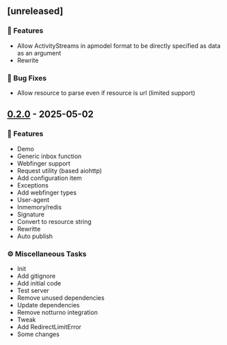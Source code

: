 ## [unreleased]

### 🚀 Features

- Allow ActivityStreams in apmodel format to be directly specified as data as an argument
- Rewrite

### 🐛 Bug Fixes

- Allow resource to parse even if resource is url (limited support)
## [0.2.0](https://github.com/fedi-libs/apmodel/releases/tag/0.2.0) - 2025-05-02

### 🚀 Features

- Demo
- Generic inbox function
- Webfinger support
- Request utility (based aiohttp)
- Add configuration item
- Exceptions
- Add webfinger types
- User-agent
- Inmemory/redis
- Signature
- Convert to resource string
- Rewritte
- Auto publish

### ⚙️ Miscellaneous Tasks

- Init
- Add gitignore
- Add initial code
- Test server
- Remove unused dependencies
- Update dependencies
- Remove notturno integration
- Tweak
- Add RedirectLimitError
- Some changes
